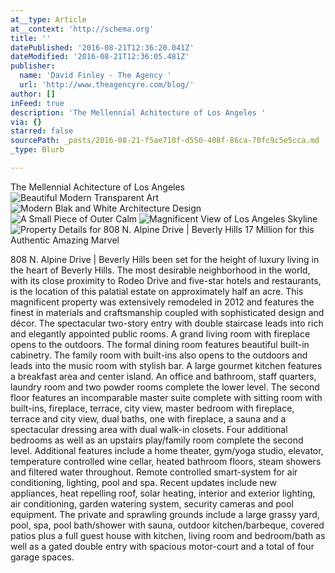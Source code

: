```yaml
---
at__type: Article
at__context: 'http://schema.org'
title: ''
datePublished: '2016-08-21T12:36:20.041Z'
dateModified: '2016-08-21T12:36:05.481Z'
publisher:
  name: 'David Finley - The Agency '
  url: 'http://www.theagencyre.com/blog/'
author: []
inFeed: true
description: 'The Mellennial Achitecture of Los Angeles '
via: {}
starred: false
sourcePath: _posts/2016-08-21-f5ae710f-d550-408f-86ca-70fc9c5e5cca.md
_type: Blurb

---
```

The Mellennial Achitecture of Los Angeles ![Beautiful Modern Transparent Art](https://the-grid-user-content.s3-us-west-2.amazonaws.com/dffee82b-ea8d-4d6f-b1dd-7a1c2548aed3.jpg)
![Modern Blak and White Architecture  Design](https://the-grid-user-content.s3-us-west-2.amazonaws.com/373e5792-33e0-4aa8-9c0e-8e32a7a772b4.jpg)
![A Small Piece of Outer Calm](https://the-grid-user-content.s3-us-west-2.amazonaws.com/2807325a-8e3c-4bf3-aeae-29e4919a42d6.jpg)
![Magnificent View of Los Angeles Skyline](https://the-grid-user-content.s3-us-west-2.amazonaws.com/8dfdf854-9c53-4b87-99d4-06e4e86aa05b.jpg)
![Property Details for 808 N. Alpine Drive | Beverly Hills 17 Million for this Authentic Amazing Marvel](https://the-grid-user-content.s3-us-west-2.amazonaws.com/b77725af-7470-45b4-9173-ac1756bf3de1.jpg)

808 N. Alpine Drive | Beverly Hills been set for the height of luxury living in the heart of Beverly Hills. The most desirable neighborhood in the world, with its close proximity to Rodeo Drive and five-star hotels and restaurants, is the location of this palatial estate on approximately half an acre. This magnificent property was extensively remodeled in 2012 and features the finest in materials and craftsmanship coupled with sophisticated design and décor. The spectacular two-story entry with double staircase leads into rich and elegantly appointed public rooms. A grand living room with fireplace opens to the outdoors. The formal dining room features beautiful built-in cabinetry. The family room with built-ins also opens to the outdoors and leads into the music room with stylish bar. A large gourmet kitchen features a breakfast area and center island. An office and bathroom, staff quarters, laundry room and two powder rooms complete the lower level. The second floor features an incomparable master suite complete with sitting room with built-ins, fireplace, terrace, city view, master bedroom with fireplace, terrace and city view, dual baths, one with fireplace, a sauna and a spectacular dressing area with dual walk-in closets. Four additional bedrooms as well as an upstairs play/family room complete the second level. Additional features include a home theater, gym/yoga studio, elevator, temperature controlled wine cellar, heated bathroom floors, steam showers and filtered water throughout. Remote controlled smart-system for air conditioning, lighting, pool and spa. Recent updates include new appliances, heat repelling roof, solar heating, interior and exterior lighting, air conditioning, garden watering system, security cameras and pool equipment. The private and sprawling grounds include a large grassy yard, pool, spa, pool bath/shower with sauna, outdoor kitchen/barbeque, covered patios plus a full guest house with kitchen, living room and bedroom/bath as well as a gated double entry with spacious motor-court and a total of four garage spaces.